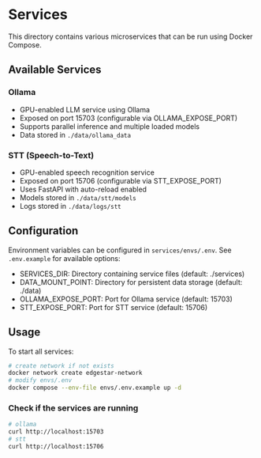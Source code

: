 # Services

This directory contains various microservices that can be run using Docker Compose.

## Available Services

### Ollama
- GPU-enabled LLM service using Ollama
- Exposed on port 15703 (configurable via OLLAMA_EXPOSE_PORT)
- Supports parallel inference and multiple loaded models
- Data stored in `./data/ollama_data`

### STT (Speech-to-Text)
- GPU-enabled speech recognition service
- Exposed on port 15706 (configurable via STT_EXPOSE_PORT)
- Uses FastAPI with auto-reload enabled
- Models stored in `./data/stt/models`
- Logs stored in `./data/logs/stt`


## Configuration

Environment variables can be configured in `services/envs/.env`. See `.env.example` for available options:

- SERVICES_DIR: Directory containing service files (default: ./services)
- DATA_MOUNT_POINT: Directory for persistent data storage (default: ./data)
- OLLAMA_EXPOSE_PORT: Port for Ollama service (default: 15703)
- STT_EXPOSE_PORT: Port for STT service (default: 15706)

## Usage

To start all services:
```bash
# create network if not exists
docker network create edgestar-network
# modify envs/.env
docker compose --env-file envs/.env.example up -d
```

### Check if the services are running
```bash
# ollama
curl http://localhost:15703
# stt
curl http://localhost:15706
```
